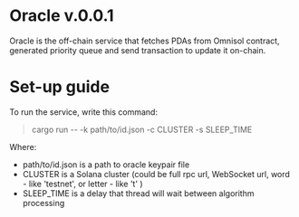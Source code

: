 # Oracle v.0.0.1

Oracle is the off-chain service that fetches PDAs from Omnisol contract, generated priority queue and send transaction to update it on-chain.

# Set-up guide

To run the service, write this command:

> cargo run -- -k path/to/id.json -c CLUSTER -s SLEEP_TIME

Where:

- path/to/id.json is a path to oracle keypair file
- CLUSTER is a Solana cluster (could be full rpc url, WebSocket url, word - like 'testnet', or letter - like 't' )
- SLEEP_TIME is a delay that thread will wait between algorithm processing
